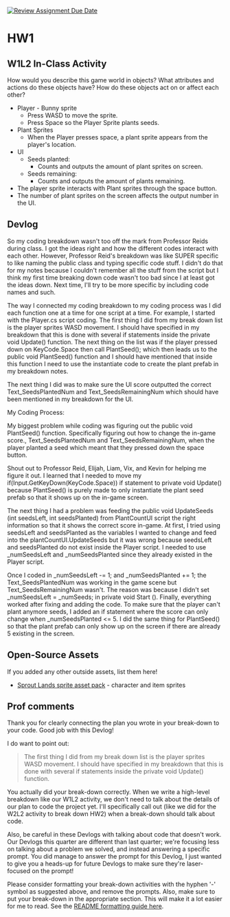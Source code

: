 [![Review Assignment Due Date](https://classroom.github.com/assets/deadline-readme-button-22041afd0340ce965d47ae6ef1cefeee28c7c493a6346c4f15d667ab976d596c.svg)](https://classroom.github.com/a/MjLLqDcN)
# HW1
## W1L2 In-Class Activity
How would you describe this game world in objects? What attributes and actions do these objects have? How do these objects act on or affect each other?
- Player - Bunny sprite
  - Press WASD to move the sprite.
  - Press Space so the Player Sprite plants seeds.
- Plant Sprites
  - When the Player presses space, a plant sprite appears from the player's location.
- UI
  - Seeds planted:
    - Counts and outputs the amount of plant sprites on screen.
  - Seeds remaining:
    - Counts and outputs the amount of plants remaining. 
- The player sprite interacts with Plant sprites through the space button.
- The number of plant sprites on the screen affects the output number in the UI.

## Devlog
So my coding breakdown wasn't too off the mark from Professor Reids during class. I got the ideas right and how the different codes interact with each other. However, Professor Reid's breakdown was like SUPER specific to like naming the public class and typing specific code stuff. I didn't do that for my notes because I couldn't remember all the stuff from the script but I think my first time breaking down code wasn't too bad since I at least got the ideas down. Next time, I'll try to be more specific by including code names and such. 

The way I connected my coding breakdown to my coding process was I did each function one at a time for one script at a time. For example, I started with the Player.cs script coding. The first thing I did from my break down list is the player sprites WASD movement. I should have specified in my breakdown that this is done with several if statements inside the private void Update() function. The next thing on the list was if the player pressed down on KeyCode.Space then call PlantSeed(); which then leads us to the public void PlantSeed() function and I should have mentioned that inside this function I need to use the instantiate code to create the plant prefab in my breakdown notes. 

The next thing I did was to make sure the UI score outputted the correct Text_SeedsPlantedNum and Text_SeedsRemainingNum which should have been mentioned in my breakdown for the UI. 

My Coding Process:

My biggest problem while coding was figuring out the public void PlantSeed() function. Specifically figuring out how to change the in-game score., Text_SeedsPlantedNum and Text_SeedsRemainingNum, when the player planted a seed which meant that they pressed down the space button.

Shout out to Professor Reid, Elijah, Liam, Vix, and Kevin for helping me figure it out. I learned that I needed to move my if(Input.GetKeyDown(KeyCode.Space)) if statement to private void Update() because PlantSeed() is purely made to only instantiate the plant seed prefab so that it shows up on the in-game screen. 

The next thing I had a problem was feeding the public void UpdateSeeds (int seedsLeft, int seedsPlanted) from PlantCountUI script the right information so that it shows the correct score in-game. At first, I tried using seedsLeft and seedsPlanted as the variables I wanted to change and feed into the plantCountUI.UpdateSeeds but it was wrong because seedsLeft and seedsPlanted do not exist inside the Player script. I needed to use _numSeedsLeft and _numSeedsPlanted since they already existed in the Player script.

Once I coded in _numSeedsLeft -= 1; and _numSeedsPlanted += 1; the Text_SeedsPlantedNum was working in the game scene but Text_SeedsRemainingNum wasn't. The reason was because I didn't set _numSeedsLeft = _numSeeds; in private void Start (). Finally, everything worked after fixing and adding the code. To make sure that the player can't plant anymore seeds, I added an if statement where the score can only change when _numSeedsPlanted <= 5. I did the same thing for PlantSeed() so that the plant prefab can only show up on the screen if there are already 5 existing in the screen. 

## Open-Source Assets
If you added any other outside assets, list them here!
- [Sprout Lands sprite asset pack](https://cupnooble.itch.io/sprout-lands-asset-pack) - character and item sprites

## Prof comments
Thank you for clearly connecting the plan you wrote in your break-down to your code. Good job with this Devlog!

I do want to point out:

> The first thing I did from my break down list is the player sprites WASD movement. I should have specified in my breakdown that this is done with several if statements inside the private void Update() function.

You actually did your break-down correctly. When we write a high-level breakdown like our W1L2 activity, we don't need to talk about the details of our plan to code the project yet. I'll specifically call out (like we did for the W2L2 activity to break down HW2) when a break-down should talk about code.

Also, be careful in these Devlogs with talking about code that doesn't work. Our Devlogs this quarter are different than last quarter; we're focusing less on talking about a problem we solved, and instead answering a specific prompt. You did manage to answer the prompt for this Devlog, I just wanted to give you a heads-up for future Devlogs to make sure they're laser-focused on the prompt!

Please consider formatting your break-down activities with the hyphen '-' symbol as suggested above, and remove the prompts. Also, make sure to put your break-down in the appropriate section. This will make it a lot easier for me to read. See the [README formatting guide here](https://docs.github.com/en/get-started/writing-on-github/getting-started-with-writing-and-formatting-on-github/basic-writing-and-formatting-syntax).

